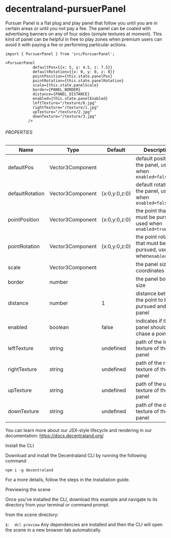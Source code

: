 # decentraland-pursuerPanel

Pursuer Panel is a flat plug and play panel that follow you until you are in certain areas or until you not pay a fee. The panel can be coated with advertising banners on any of four sides (simple textures at moment). This kind of panel can be helpful in free to play zones when premium users can avoid it with paying a fee or performing particular actions.

```import { PursuerPanel } from 'src/PursuerPanel';```

```
<PursuerPanel 
            defaultPos={{x: 5, y: 4.5, z: 7.5}}
            defaultRotation={{x: 0, y: 0, z: 0}}
            pointPosition={this.state.panelPos} 
            pointRotation={this.state.panelRotation}
            scale={this.state.panelScale}  
            border={PANEL_BORDER}
            distance={PANEL_DISTANCE}
            enabled={this.state.panelEnabled}
            leftTexture="/texture/0.jpg"
            rightTexture="/texture/1.jpg"
            upTexture="/texture/2.jpg"
            downTexture="/texture/3.jpg"
          />
```

###### PROPERTIES

| Name             | Type              | Default       | Description                                                         | optional |
| ---------------- | ----------------- | ------------- | ------------------------------------------------------------------- | -------- |
| defaultPos       | Vector3Component  |               | default position of the panel, used when ```enabled=false```        | no       |
| defaultRotation  | Vector3Component  | {x:0,y:0,z:0} | default rotation of the panel, used when ```enabled=false```        | yes      |
| pointPosition    | Vector3Component  | {x:0,y:0,z:0} | the point that must be pursued, used when ```enabled=true```        | yes      |
| pointRotation    | Vector3Component  | {x:0,y:0,z:0} | the point rotation that must be pursued, used when```enabled=true```| yes      |
| scale            | Vector3Component  |               | the panel size coordinates                                          | no       |
| border           | number            |               | the panel border size                                               | no       |
| distance         | number            | 1             | distance between the point to be pursued and the panel              | yes      |
| enabled          | boolean           | false         | indicates if the panel should chase a point                         | yes      |
| leftTexture      | string            | undefined     | path of the left texture of the panel                               | yes      |
| rightTexture     | string            | undefined     | path of the right texture of the panel                              | yes      |
| upTexture        | string            | undefined     | path of the up texture of the panel                                 | yes      |
| downTexture      | string            | undefined     | path of the down texture of the panel                               | yes      |



You can learn more about our JSX-style lifecycle and rendering in our documentation: https://docs.decentraland.org/

Install the CLI

Download and install the Decentraland CLI by running the following command

```npm i -g decentraland```

For a more details, follow the steps in the Installation guide.

Previewing the scene

Once you've installed the CLI, download this example and navigate to its directory from your terminal or command prompt.

from the scene directory:

```$:  dcl preview```
Any dependencies are installed and then the CLI will open the scene in a new browser tab automatically.
